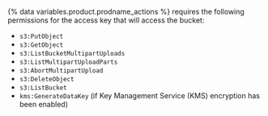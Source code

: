 {% data variables.product.prodname_actions %} requires the following permissions for the access key that will access the bucket:

- `s3:PutObject`
- `s3:GetObject`
- `s3:ListBucketMultipartUploads`
- `s3:ListMultipartUploadParts`
- `s3:AbortMultipartUpload`
- `s3:DeleteObject`
- `s3:ListBucket`
- `kms:GenerateDataKey` (if Key Management Service (KMS) encryption has been enabled)
